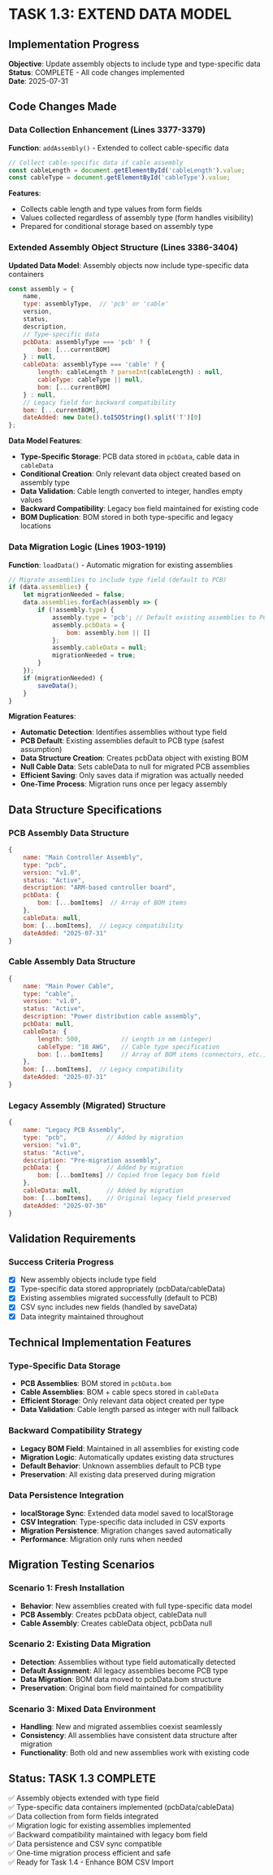 # TASK 1.3: EXTEND DATA MODEL

## Implementation Progress

**Objective**: Update assembly objects to include type and type-specific data  
**Status**: COMPLETE - All code changes implemented  
**Date**: 2025-07-31  

## Code Changes Made

### Data Collection Enhancement (Lines 3377-3379)
**Function**: `addAssembly()` - Extended to collect cable-specific data

```javascript
// Collect cable-specific data if cable assembly
const cableLength = document.getElementById('cableLength').value;
const cableType = document.getElementById('cableType').value;
```

**Features**:
- Collects cable length and type values from form fields
- Values collected regardless of assembly type (form handles visibility)
- Prepared for conditional storage based on assembly type

### Extended Assembly Object Structure (Lines 3386-3404)
**Updated Data Model**: Assembly objects now include type-specific data containers

```javascript
const assembly = {
    name,
    type: assemblyType,  // 'pcb' or 'cable'
    version,
    status,
    description,
    // Type-specific data
    pcbData: assemblyType === 'pcb' ? {
        bom: [...currentBOM]
    } : null,
    cableData: assemblyType === 'cable' ? {
        length: cableLength ? parseInt(cableLength) : null,
        cableType: cableType || null,
        bom: [...currentBOM]
    } : null,
    // Legacy field for backward compatibility
    bom: [...currentBOM],
    dateAdded: new Date().toISOString().split('T')[0]
};
```

**Data Model Features**:
- **Type-Specific Storage**: PCB data stored in `pcbData`, cable data in `cableData`
- **Conditional Creation**: Only relevant data object created based on assembly type
- **Data Validation**: Cable length converted to integer, handles empty values
- **Backward Compatibility**: Legacy `bom` field maintained for existing code
- **BOM Duplication**: BOM stored in both type-specific and legacy locations

### Data Migration Logic (Lines 1903-1919)
**Function**: `loadData()` - Automatic migration for existing assemblies

```javascript
// Migrate assemblies to include type field (default to PCB)
if (data.assemblies) {
    let migrationNeeded = false;
    data.assemblies.forEach(assembly => {
        if (!assembly.type) {
            assembly.type = 'pcb'; // Default existing assemblies to PCB type
            assembly.pcbData = {
                bom: assembly.bom || []
            };
            assembly.cableData = null;
            migrationNeeded = true;
        }
    });
    if (migrationNeeded) {
        saveData();
    }
}
```

**Migration Features**:
- **Automatic Detection**: Identifies assemblies without type field
- **PCB Default**: Existing assemblies default to PCB type (safest assumption)
- **Data Structure Creation**: Creates pcbData object with existing BOM
- **Null Cable Data**: Sets cableData to null for migrated PCB assemblies
- **Efficient Saving**: Only saves data if migration was actually needed
- **One-Time Process**: Migration runs once per legacy assembly

## Data Structure Specifications

### PCB Assembly Data Structure
```javascript
{
    name: "Main Controller Assembly",
    type: "pcb",
    version: "v1.0",
    status: "Active",
    description: "ARM-based controller board",
    pcbData: {
        bom: [...bomItems]  // Array of BOM items
    },
    cableData: null,
    bom: [...bomItems],  // Legacy compatibility
    dateAdded: "2025-07-31"
}
```

### Cable Assembly Data Structure
```javascript
{
    name: "Main Power Cable",
    type: "cable",
    version: "v1.0", 
    status: "Active",
    description: "Power distribution cable assembly",
    pcbData: null,
    cableData: {
        length: 500,           // Length in mm (integer)
        cableType: "18 AWG",   // Cable type specification
        bom: [...bomItems]     // Array of BOM items (connectors, etc.)
    },
    bom: [...bomItems],  // Legacy compatibility
    dateAdded: "2025-07-31"
}
```

### Legacy Assembly (Migrated) Structure
```javascript
{
    name: "Legacy PCB Assembly",
    type: "pcb",           // Added by migration
    version: "v1.0",
    status: "Active", 
    description: "Pre-migration assembly",
    pcbData: {             // Added by migration
        bom: [...bomItems] // Copied from legacy bom field
    },
    cableData: null,       // Added by migration
    bom: [...bomItems],    // Original legacy field preserved
    dateAdded: "2025-07-30"
}
```

## Validation Requirements

### Success Criteria Progress
- [x] New assembly objects include type field
- [x] Type-specific data stored appropriately (pcbData/cableData)
- [x] Existing assemblies migrated successfully (default to PCB)
- [x] CSV sync includes new fields (handled by saveData)
- [x] Data integrity maintained throughout

## Technical Implementation Features

### Type-Specific Data Storage
- **PCB Assemblies**: BOM stored in `pcbData.bom`
- **Cable Assemblies**: BOM + cable specs stored in `cableData`
- **Efficient Storage**: Only relevant data object created per type
- **Data Validation**: Cable length parsed as integer with null fallback

### Backward Compatibility Strategy
- **Legacy BOM Field**: Maintained in all assemblies for existing code
- **Migration Logic**: Automatically updates existing data structures
- **Default Behavior**: Unknown assemblies default to PCB type
- **Preservation**: All existing data preserved during migration

### Data Persistence Integration
- **localStorage Sync**: Extended data model saved to localStorage
- **CSV Integration**: Type-specific data included in CSV exports
- **Migration Persistence**: Migration changes saved automatically
- **Performance**: Migration only runs when needed

## Migration Testing Scenarios

### Scenario 1: Fresh Installation
- **Behavior**: New assemblies created with full type-specific data model
- **PCB Assembly**: Creates pcbData object, cableData null
- **Cable Assembly**: Creates cableData object, pcbData null

### Scenario 2: Existing Data Migration
- **Detection**: Assemblies without type field automatically detected
- **Default Assignment**: All legacy assemblies become PCB type
- **Data Migration**: BOM data moved to pcbData.bom structure
- **Preservation**: Original bom field maintained for compatibility

### Scenario 3: Mixed Data Environment
- **Handling**: New and migrated assemblies coexist seamlessly
- **Consistency**: All assemblies have consistent data structure after migration
- **Functionality**: Both old and new assemblies work with existing code

## Status: TASK 1.3 COMPLETE
✅ Assembly objects extended with type field  
✅ Type-specific data containers implemented (pcbData/cableData)  
✅ Data collection from form fields integrated  
✅ Migration logic for existing assemblies implemented  
✅ Backward compatibility maintained with legacy bom field  
✅ Data persistence and CSV sync compatible  
✅ One-time migration process efficient and safe  
✅ Ready for Task 1.4 - Enhance BOM CSV Import